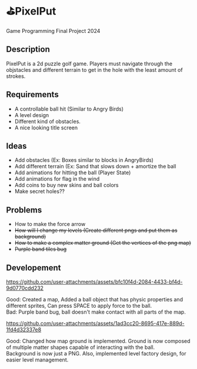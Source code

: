 # ⛳PixelPut
Game Programming Final Project 2024

## Description
PixelPut is a 2d puzzle golf game. Players must navigate through the objstacles and different terrain to get in the hole with the least amount of strokes.

## Requirements
- A controllable ball hit (Similar to Angry Birds)
- A level design
- Different kind of obstacles.
- A nice looking title screen

## Ideas
- Add obstacles (Ex: Boxes similar to blocks in AngryBirds)
- Add different terrain (Ex: Sand that slows down + amortize the ball
- Add animations for hitting the ball (Player State)
- Add animations for flag in the wind
- Add coins to buy new skins and ball colors
- Make secret holes??

## Problems
- How to make the force arrow
- ~~How will I change my levels (Create different pngs and put them as background)~~
- ~~How to make a complex matter ground (Get the vertices of the png map)~~
- ~~Purple band tiles bug~~

## Developement

https://github.com/user-attachments/assets/bfc10f4d-2084-4433-bf4d-9d0770cdd232

Good: Created a map, Added a ball object that has physic properties and different sprites, Can press SPACE to apply force to the ball. <br>
Bad: Purple band bug, ball doesn't make contact with all parts of the map.


https://github.com/user-attachments/assets/1ad3cc20-8695-417e-889d-1fd4d32337e8

Good: Changed how map ground is implemented. Ground is now composed of multiple matter shapes capable of interacting with the ball. <br>
Background is now just a PNG. Also, implemented level factory design, for easier level management.




